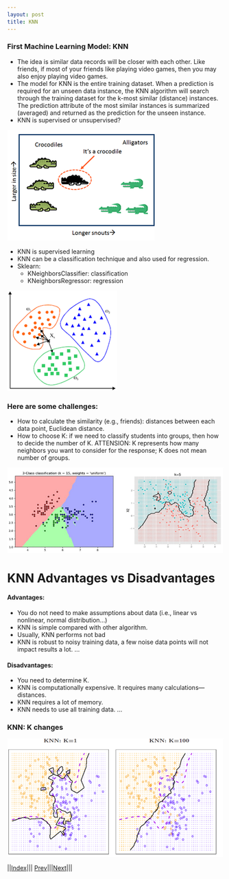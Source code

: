```yaml
---
layout: post
title: KNN
---
```


### First Machine Learning Model: KNN

- The idea is similar data records will be closer with each other. Like friends, if most of your friends like playing video games, then you may also enjoy playing video games.
- The model for KNN is the entire training dataset. When a prediction is required for an unseen data instance, the KNN algorithm will search through the training dataset for the k-most similar (distance) instances. The prediction attribute of the most similar instances is summarized (averaged) and returned as the prediction for the unseen instance.
- KNN is supervised or unsupervised?

![](knn1.png)

- KNN is supervised learning
- KNN can be a classification technique and also used for regression.
- Sklearn:
    - KNeighborsClassifier: classification
    - KNeighborsRegressor: regression

![](knn2.png)

### Here are some challenges:
- How to calculate the similarity (e.g., friends): distances between each data point, Euclidean distance.
- How to choose K: if we need to classify students into groups, then how to decide the number of K. ATTENSION: K represents how many neighbors you want to consider for the response; K does not mean number of groups.

![](knn3.png)


# KNN Advantages vs Disadvantages

#### Advantages:
- You do not need to make assumptions about data (i.e., linear vs nonlinear, normal distribution…)
- KNN is simple compared with other algorithm.
- Usually, KNN performs not bad
- KNN is robust to noisy training data, a few noise data points will not impact results a lot.
…

#### Disadvantages:
- You need to determine K.
- KNN is computationally expensive. It requires many calculations—distances.
- KNN requires a lot of memory.
- KNN needs to use all training data.
…


### KNN: K changes

![](knn4.png) 

||[Index](../../../)||| [Prev](../../)|||[Next](knn-steps)|||
